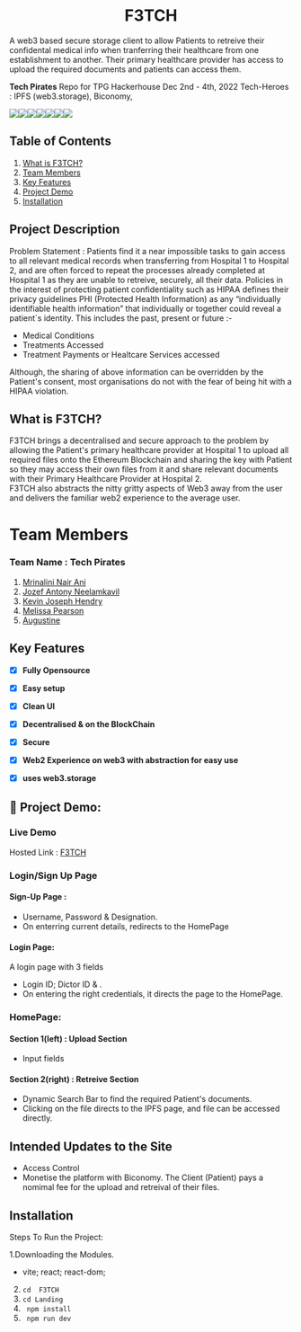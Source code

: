 # **<div align="center">F3TCH</div>**  
A web3 based secure storage client to allow Patients to retreive their confidental medical info when tranferring their healthcare from one establishment to another. Their primary healthcare provider has access to upload the required documents and patients can access them. 


**Tech Pirates** Repo for TPG Hackerhouse Dec 2nd - 4th, 2022
Tech-Heroes : IPFS (web3.storage), Biconomy, 

<img src="https://img.shields.io/badge/-IPFS-grey?logo=ipfs&logoColor=65C2CB?&style=for-the-badge"><img src="https://img.shields.io/badge/React-20232A?style=for-the-badge&logo=react&logoColor=61DAFB"><img src="https://img.shields.io/badge/React_Router-CA4245?style=for-the-badge&logo=react-router&logoColor=white"><img src="https://img.shields.io/badge/JavaScript-323330?style=for-the-badge&logo=javascript&logoColor=F7DF1E"><img src="https://img.shields.io/badge/CSS3-1572B6?style=for-the-badge&logo=css3&logoColor=white"><img src="https://img.shields.io/badge/Vite-B73BFE?style=for-the-badge&logo=vite&logoColor=FFD62E"><img src="https://img.shields.io/badge/-Solidity-363636?logo=Solidity&logoColor=65C2CB?&style=for-the-badge">

## Table of Contents
1. [What is F3TCH?](#project-description)
2. [Team Members](#team-members)
3. [Key Features](#key-features)
4. [Project Demo](#project-demo)
5. [Installation](#installation)


## Project Description
Problem Statement : Patients find it a near impossible tasks to gain access to all relevant medical records when transferring from Hospital 1 to Hospital 2, and are often forced to repeat the processes already completed at Hospital 1 as they are unable to retreive, securely, all their data. Policies in the interest of protecting patient confidentiality such as HIPAA defines their privacy guidelines PHI (Protected Health Information) as any “individually identifiable health information” that individually or together could reveal a patient´s identity. This includes the past, present or future :- 
- Medical Conditions
- Treatments Accessed
- Treatment Payments or Healtcare Services accessed
 
Although, the sharing of above information can be overridden by the Patient's consent, most organisations do not with the fear of being hit with a HIPAA violation. 

## What is F3TCH?
F3TCH brings a decentralised and secure approach to the problem by allowing the Patient's primary healthcare provider at Hospital 1 to upload all required files onto the Ethereum Blockchain and sharing the key with Patient so they may access their own files from it and share relevant documents with their Primary Healthcare Provider at Hospital 2.  
F3TCH also abstracts the nitty gritty aspects of Web3 away from the user and delivers the familiar web2 experience to the average user. 


# Team Members
### **Team Name** : Tech Pirates
1. [Mrinalini Nair Ani](https://github.com/hacksh4w/)
1. [Jozef Antony Neelamkavil](https://github.com/jzf21)
1. [Kevin Joseph Hendry](https://github.com/kevin-j-h)
1. [Melissa Pearson](https://github.com/M-e-l-i)
1. [Augustine](https://github.com/Joppan2002)

## Key Features 
- [x] **Fully Opensource**
- [x] **Easy setup**
- [x] **Clean UI**
- [x] **Decentralised & on the BlockChain**
- [x] **Secure**
- [x] **Web2 Experience on web3 with abstraction for easy use**
- [x] **uses web3.storage**


## 🔧 Project Demo:
### Live Demo
Hosted Link : [F3TCH](https://f3tch.netlify.app/home)

### Login/Sign Up Page
#### Sign-Up Page : 
- Username, Password & Designation.
- On enterring current details, redirects to the HomePage

#### Login Page:
A login page with 3 fields 
- Login ID; Dictor ID & . 
- On entering the right credentials, it directs the page to the HomePage.

### HomePage: 
#### Section 1(left) : Upload Section
- Input fields

#### Section 2(right) : Retreive Section
- Dynamic Search Bar to find the required Patient's documents. 
- Clicking on the file directs to the IPFS page, and file can be accessed directly. 

## Intended Updates to the Site
- Access Control 
- Monetise the platform with Biconomy. The Client (Patient) pays a nomimal fee for the upload and retreival of their files. 

## Installation
Steps To Run the Project:

1.Downloading the Modules.
- vite; react; react-dom; 
2. `` cd  F3TCH  ``
3. `` cd Landing ``
4. `` npm install``
5. `` npm run dev``
